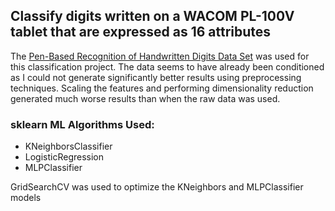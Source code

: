 ## Classify digits written on a WACOM PL-100V tablet that are expressed as 16 attributes

The [Pen-Based Recognition of Handwritten Digits Data Set](https://archive.ics.uci.edu/ml/datasets/Pen-Based+Recognition+of+Handwritten+Digits) was used for this classification project. The data seems to have already been conditioned as I could not generate significantly better results using preprocessing techniques. Scaling the features and performing dimensionality reduction generated much worse results than when the raw data was used.

### sklearn ML Algorithms Used:
* KNeighborsClassifier
* LogisticRegression
* MLPClassifier

GridSearchCV was used to optimize the KNeighbors and MLPClassifier models
